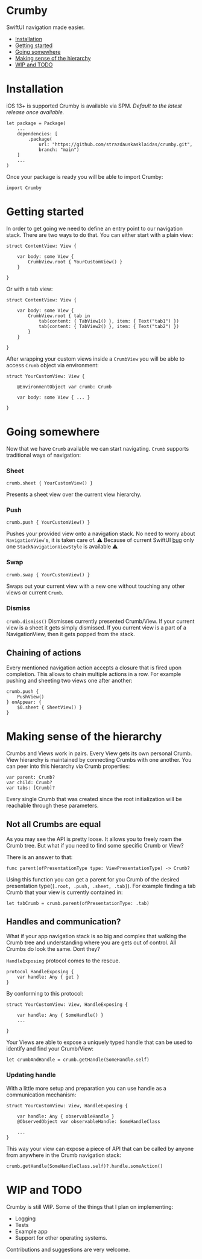# Crumby
SwiftUI navigation made easier. 

- [Installation](#installation)
- [Getting started](#getting-started)
- [Going somewhere](#going-somewhere)
- [Making sense of the hierarchy](#making-sense-of-the-hierarchy)
- [WIP and TODO](#wip-and-todo)

# Installation
iOS 13+ is supported
Crumby is available via SPM.  *Default to the latest release once available.*

    let package = Package( 
	    ... 
	    dependencies: [
		    .package(
			    url: "https://github.com/strazdauskasklaidas/crumby.git", 
			    branch: "main")
	    ]
	    ...
	)
	
Once your package is ready you will be able to import Crumby:

    import Crumby

# Getting started
In order to get going we need to define an entry point to our navigation stack. There are two ways to do that. You can either start with a plain view:

    struct ContentView: View {

		var body: some View {
			CrumbView.root { YourCustomView() }
		}
		
    }

Or with a tab view:

	struct ContentView: View {

		var body: some View {
			CrumbView.root { tab in
				tab(content: { TabView1() }, item: { Text("tab1") })
				tab(content: { TabView2() }, item: { Text("tab2") })
			}
		}
		
    }

After wrapping your custom views inside a `CrumbView` you will be able to access `Crumb` object via environment:

    struct YourCustomView: View {

		@EnvironmentObject var crumb: Crumb

		var body: some View { ... }
		
    }

# Going somewhere
Now that we have `Crumb` available we can start navigating. 
`Crumb` supports traditional ways of navigation:

### Sheet
`crumb.sheet { YourCustomView() }`

Presents a sheet view over the current view hierarchy.

### Push
`crumb.push { YourCustomView() }`

Pushes your provided view onto a navigation stack.
No need to worry about `NavigationView`'s, it is taken care of. 
⚠️ Because of current SwiftUI [bug](https://developer.apple.com/forums/thread/668433) only one `StackNavigationViewStyle` is available ⚠️


### Swap
`crumb.swap { YourCustomView() }`

Swaps out your current view with a new one without touching any other views or current `Crumb`.

### Dismiss
`crumb.dismiss()`
Dismisses currently presented Crumb/View. If your current view is a sheet it gets simply dismissed. If you current view is a part of a NavigationView, then it gets popped from the stack.

## Chaining of actions

Every mentioned navigation action accepts a closure that is fired upon completion.  This allows to chain multiple actions in a row. For example pushing and sheeting two views one after another:

    crumb.push {
	    PushView()
    } onAppear: {
	    $0.sheet { SheetView() }
	}

# Making sense of the hierarchy
Crumbs and Views work in pairs. Every View gets its own personal Crumb. View hierarchy is maintained by connecting Crumbs with one another. You can peer into this hierarchy via Crumb properties:

    var parent: Crumb?
    var child: Crumb?
    var tabs: [Crumb]? 

Every single Crumb that was created since the root initialization will be reachable through these parameters. 

## Not all Crumbs are equal
As you may see the API is pretty loose. It allows you to freely roam the Crumb tree. But what if you need to find some specific Crumb or View?

There is an answer to that:

    func parent(ofPresentationType type: ViewPresentationType) -> Crumb?
Using this function you can get a parent for you Crumb of the desired presentation type(`[.root, .push, .sheet, .tab]`). For example finding a tab Crumb that your view is currently contained in:

    let tabCrumb = crumb.parent(ofPresentationType: .tab)

## Handles and communication?
What if your app navigation stack is so big and complex that walking the Crumb tree and understanding where you are gets out of control. All Crumbs do look the same. Dont they?

`HandleExposing` protocol comes to the rescue.

    protocol HandleExposing {
		var handle: Any { get }
    }

By conforming to this protocol:

    struct YourCustomView: View, HandleExposing {
	    
	    var handle: Any { SomeHandle() }
	    ...
	    
    }
Your Views are able to expose a uniquely typed handle that can be used to identify and find your Crumb/View:

    let crumbAndHandle = crumb.getHandle(SomeHandle.self)

### Updating handle
With a little more setup and preparation you can use handle as a communication mechanism:

	struct YourCustomView: View, HandleExposing {
	    
	    var handle: Any { observableHandle }
	    @ObservedObject var observableHandle: SomeHandleClass
		
		...
    }

This way your view can expose a piece of API that can be called by anyone from anywhere in the Crumb navigation stack:

    crumb.getHandle(SomeHandleClass.self)?.handle.someAction()



# WIP and TODO
Crumby is still WIP. Some of the things that I plan on implementing:

 - Logging
 - Tests
 - Example app
 - Support for other operating systems.

Contributions and suggestions are very welcome.
